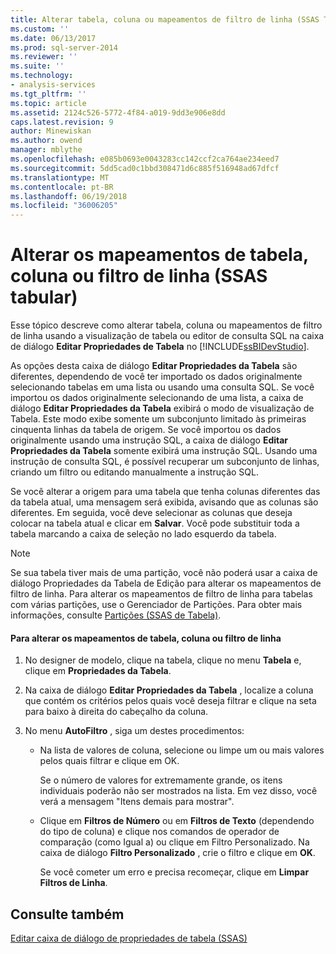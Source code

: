 ```yaml
---
title: Alterar tabela, coluna ou mapeamentos de filtro de linha (SSAS Tabular) | Microsoft Docs
ms.custom: ''
ms.date: 06/13/2017
ms.prod: sql-server-2014
ms.reviewer: ''
ms.suite: ''
ms.technology:
- analysis-services
ms.tgt_pltfrm: ''
ms.topic: article
ms.assetid: 2124c526-5772-4f84-a019-9dd3e906e8dd
caps.latest.revision: 9
author: Minewiskan
ms.author: owend
manager: mblythe
ms.openlocfilehash: e085b0693e0043283cc142ccf2ca764ae234eed7
ms.sourcegitcommit: 5dd5cad0c1bbd308471d6c885f516948ad67dfcf
ms.translationtype: MT
ms.contentlocale: pt-BR
ms.lasthandoff: 06/19/2018
ms.locfileid: "36006205"
---
```

# <a name="change-table-column-or-row-filter-mappings-ssas-tabular"></a>Alterar os mapeamentos de tabela, coluna ou filtro de linha (SSAS tabular)
  Esse tópico descreve como alterar tabela, coluna ou mapeamentos de filtro de linha usando a visualização de tabela ou editor de consulta SQL na caixa de diálogo **Editar Propriedades de Tabela** no [!INCLUDE[ssBIDevStudio](../../includes/ssbidevstudio-md.md)].  
  
 As opções desta caixa de diálogo **Editar Propriedades da Tabela** são diferentes, dependendo de você ter importado os dados originalmente selecionando tabelas em uma lista ou usando uma consulta SQL. Se você importou os dados originalmente selecionando de uma lista, a caixa de diálogo **Editar Propriedades da Tabela** exibirá o modo de visualização de Tabela. Este modo exibe somente um subconjunto limitado às primeiras cinquenta linhas da tabela de origem. Se você importou os dados originalmente usando uma instrução SQL, a caixa de diálogo **Editar Propriedades da Tabela** somente exibirá uma instrução SQL. Usando uma instrução de consulta SQL, é possível recuperar um subconjunto de linhas, criando um filtro ou editando manualmente a instrução SQL.  
  
 Se você alterar a origem para uma tabela que tenha colunas diferentes das da tabela atual, uma mensagem será exibida, avisando que as colunas são diferentes. Em seguida, você deve selecionar as colunas que deseja colocar na tabela atual e clicar em **Salvar**. Você pode substituir toda a tabela marcando a caixa de seleção no lado esquerdo da tabela.  
  
> [!NOTE]  
>  Se sua tabela tiver mais de uma partição, você não poderá usar a caixa de diálogo Propriedades da Tabela de Edição para alterar os mapeamentos de filtro de linha. Para alterar os mapeamentos de filtro de linha para tabelas com várias partições, use o Gerenciador de Partições. Para obter mais informações, consulte [Partições &#40;SSAS de Tabela&#41;](partitions-ssas-tabular.md).  
  
#### <a name="to-change-table-column-or-row-filter-mappings"></a>Para alterar os mapeamentos de tabela, coluna ou filtro de linha  
  
1.  No designer de modelo, clique na tabela, clique no menu **Tabela** e, clique em **Propriedades da Tabela**.  
  
2.  Na caixa de diálogo **Editar Propriedades da Tabela** , localize a coluna que contém os critérios pelos quais você deseja filtrar e clique na seta para baixo à direita do cabeçalho da coluna.  
  
3.  No menu **AutoFiltro** , siga um destes procedimentos:  
  
    -   Na lista de valores de coluna, selecione ou limpe um ou mais valores pelos quais filtrar e clique em OK.  
  
         Se o número de valores for extremamente grande, os itens individuais poderão não ser mostrados na lista. Em vez disso, você verá a mensagem "Itens demais para mostrar".  
  
    -   Clique em **Filtros de Número** ou em **Filtros de Texto** (dependendo do tipo de coluna) e clique nos comandos de operador de comparação (como Igual a) ou clique em Filtro Personalizado. Na caixa de diálogo **Filtro Personalizado** , crie o filtro e clique em **OK**.  
  
         Se você cometer um erro e precisa recomeçar, clique em **Limpar Filtros de Linha**.  
  
## <a name="see-also"></a>Consulte também  
 [Editar caixa de diálogo de propriedades de tabela &#40;SSAS&#41;](../edit-table-properties-dialog-box-ssas.md)  
  
  